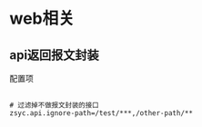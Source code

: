 # web相关

## api返回报文封装

配置项

```properties

# 过滤掉不做报文封装的接口
zsyc.api.ignore-path=/test/***,/other-path/**
```